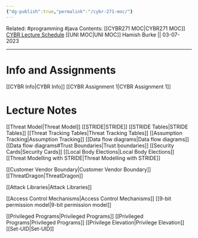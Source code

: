 ```yaml
---
{"dg-publish":true,"permalink":"/cybr-271-moc/"}
---
```


Related: #programming #java 
Contents: [[CYBR271 MOC\|CYBR271 MOC]]
[CYBR Lecture Schedule](https://ecs.wgtn.ac.nz/Courses/CYBR271_2023T2/LectureSchedule)
[[UNI MOC\|UNI MOC]]
Hamish Burke || 03-07-2023
***

# Info and Assignments

[[CYBR Info\|CYBR Info]]
[[CYBR Assignment 1\|CYBR Assignment 1]]

# Lecture Notes

[[Threat Model\|Threat Model]]
	[[STRIDE\|STRIDE]]
	[[STRIDE Tables\|STRIDE Tables]]
	 [[Threat Tracking Tables\|Threat Tracking Tables]]
	  [[Assumption Tracking\|Assumption Tracking]]
[[Data flow diagrams\|Data flow diagrams]]
	[[Data flow diagrams#Trust Boundaries\|Trust boundaries]]
[[Security Cards\|Security Cards]]
[[Local Body Elections\|Local Body Elections]]
[[Threat Modelling with STRIDE\|Threat Modelling with STRIDE]]

[[Customer Vendor Boundary\|Customer Vendor Boundary]]
[[ThreatDragon\|ThreatDragon]]

[[Attack Libraries\|Attack Libraries]]



[[Access Control Mechanisms\|Access Control Mechanisms]]
	[[9-bit permission model\|9-bit permission model]]


[[Privileged Programs\|Privileged Programs]]
[[Privileged Programs\|Privileged Programs]]
[[Privilege Elevation\|Privilege Elevation]]
[[Set-UID\|Set-UID]]
